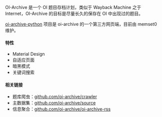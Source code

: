 OI-Archive 是一个 OI 题目存档计划，类似于 Wayback Machine 之于 Internet，OI-Archive 的目标是尽量长久的保存在 OI 中出现过的题目。

[oi-archive-python](https://github.com/memset0/oi-archive-python) 项目是 oi-archive 的一个第三方网页端，目前由 memset0 维护。

#### 特性

* Material Design
* 自适应页面
* 暗黑模式
* 关键词搜索

#### 相关链接

* 题库爬虫：[github.com/oi-archive/crawler](https://github.com/oi-archive/crawler)
* 主数据集：[github.com/oi-archive/source](https://github.com/oi-archive/source)
* 信息聚合：[github.com/oi-archive/oi-archive-rss](https://github.com/oi-archive/oi-archive-rss)
